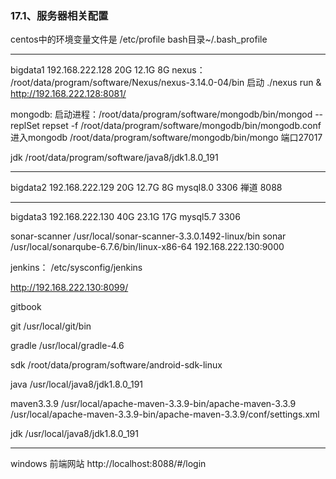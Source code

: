 ### 17.1、服务器相关配置

centos中的环境变量文件是 /etc/profile
bash目录~/.bash_profile

***

bigdata1   192.168.222.128         20G  12.1G  8G
nexus：
/root/data/program/software/Nexus/nexus-3.14.0-04/bin
启动
./nexus run &
http://192.168.222.128:8081/

mongodb:
启动进程：/root/data/program/software/mongodb/bin/mongod --replSet repset -f /root/data/program/software/mongodb/bin/mongodb.conf
进入mongodb
/root/data/program/software/mongodb/bin/mongo
端口27017

jdk
/root/data/program/software/java8/jdk1.8.0_191



***

bigdata2    192.168.222.129          20G  12.7G  8G
mysql8.0          3306
禅道      8088



***

bigdata3     192.168.222.130         40G   23.1G  17G
mysql5.7     3306

sonar-scanner
/usr/local/sonar-scanner-3.3.0.1492-linux/bin
sonar
/usr/local/sonarqube-6.7.6/bin/linux-x86-64
192.168.222.130:9000

jenkins：
/etc/sysconfig/jenkins

http://192.168.222.130:8099/


gitbook


git
/usr/local/git/bin

gradle
/usr/local/gradle-4.6

sdk
/root/data/program/software/android-sdk-linux

java
/usr/local/java8/jdk1.8.0_191

maven3.3.9
/usr/local/apache-maven-3.3.9-bin/apache-maven-3.3.9
/usr/local/apache-maven-3.3.9-bin/apache-maven-3.3.9/conf/settings.xml

jdk
/usr/local/java8/jdk1.8.0_191

***

windows
前端网站
http://localhost:8088/#/login